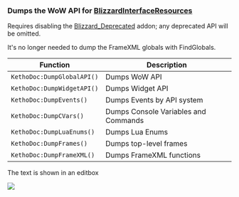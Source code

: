 ### Dumps the WoW API for [BlizzardInterfaceResources](https://github.com/Ketho/BlizzardInterfaceResources)
Requires disabling the [Blizzard_Deprecated](https://github.com/Gethe/wow-ui-source/tree/live/Interface/AddOns/Blizzard_Deprecated) addon; any deprecated API will be omitted.

It's no longer needed to dump the FrameXML globals with FindGlobals.

| Function | Description   
| --- | ---
| `KethoDoc:DumpGlobalAPI()` | Dumps WoW API
| `KethoDoc:DumpWidgetAPI()` | Dumps Widget API
| `KethoDoc:DumpEvents()`    | Dumps Events by API system
| `KethoDoc:DumpCVars()`     | Dumps Console Variables and Commands
| `KethoDoc:DumpLuaEnums()`  | Dumps Lua Enums
| `KethoDoc:DumpFrames()`    | Dumps top-level frames
| `KethoDoc:DumpFrameXML()`  | Dumps FrameXML functions

The text is shown in an editbox

![](https://i.imgur.com/Ym5xebg.png)
